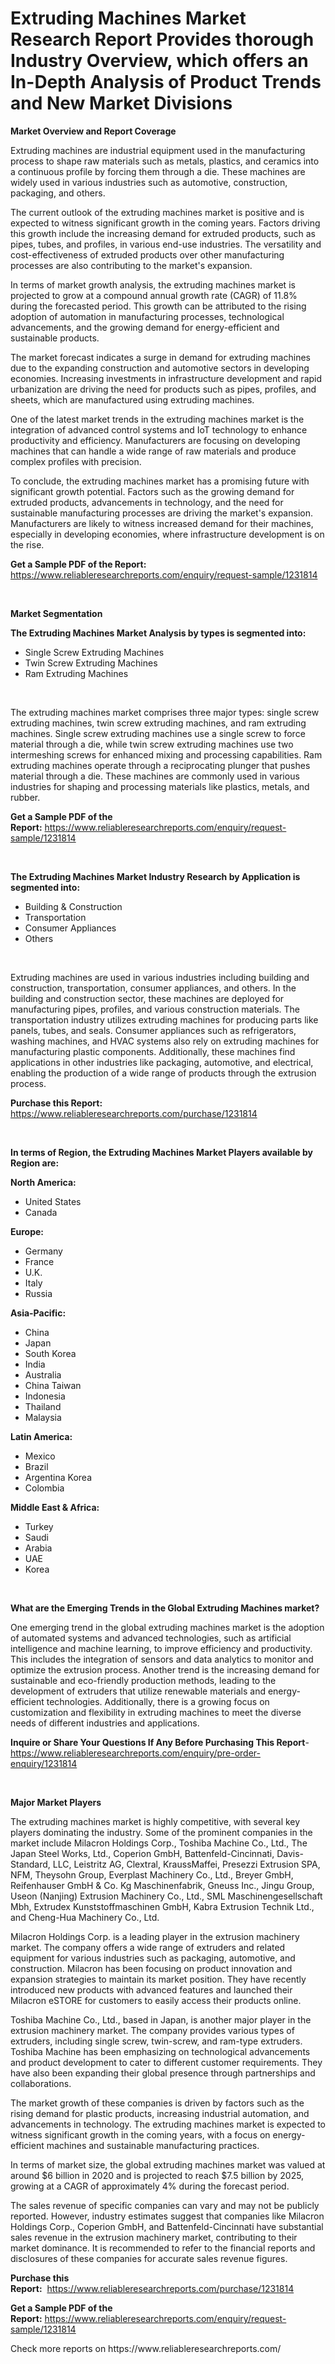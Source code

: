 <p><h1>Extruding Machines Market Research Report Provides thorough Industry Overview, which offers an In-Depth Analysis of Product Trends and New Market Divisions</h1></p><p><strong>Market Overview and Report Coverage</strong></p>
<p><p>Extruding machines are industrial equipment used in the manufacturing process to shape raw materials such as metals, plastics, and ceramics into a continuous profile by forcing them through a die. These machines are widely used in various industries such as automotive, construction, packaging, and others.</p><p>The current outlook of the extruding machines market is positive and is expected to witness significant growth in the coming years. Factors driving this growth include the increasing demand for extruded products, such as pipes, tubes, and profiles, in various end-use industries. The versatility and cost-effectiveness of extruded products over other manufacturing processes are also contributing to the market's expansion.</p><p>In terms of market growth analysis, the extruding machines market is projected to grow at a compound annual growth rate (CAGR) of 11.8% during the forecasted period. This growth can be attributed to the rising adoption of automation in manufacturing processes, technological advancements, and the growing demand for energy-efficient and sustainable products.</p><p>The market forecast indicates a surge in demand for extruding machines due to the expanding construction and automotive sectors in developing economies. Increasing investments in infrastructure development and rapid urbanization are driving the need for products such as pipes, profiles, and sheets, which are manufactured using extruding machines.</p><p>One of the latest market trends in the extruding machines market is the integration of advanced control systems and IoT technology to enhance productivity and efficiency. Manufacturers are focusing on developing machines that can handle a wide range of raw materials and produce complex profiles with precision.</p><p>To conclude, the extruding machines market has a promising future with significant growth potential. Factors such as the growing demand for extruded products, advancements in technology, and the need for sustainable manufacturing processes are driving the market's expansion. Manufacturers are likely to witness increased demand for their machines, especially in developing economies, where infrastructure development is on the rise.</p></p>
<p><strong>Get a Sample PDF of the Report:</strong> <a href="https://www.reliableresearchreports.com/enquiry/request-sample/1231814">https://www.reliableresearchreports.com/enquiry/request-sample/1231814</a></p>
<p>&nbsp;</p>
<p><strong>Market Segmentation</strong></p>
<p><strong>The Extruding Machines Market Analysis by types is segmented into:</strong></p>
<p><ul><li>Single Screw Extruding Machines</li><li>Twin Screw Extruding Machines</li><li>Ram Extruding Machines</li></ul></p>
<p>&nbsp;</p>
<p><p>The extruding machines market comprises three major types: single screw extruding machines, twin screw extruding machines, and ram extruding machines. Single screw extruding machines use a single screw to force material through a die, while twin screw extruding machines use two intermeshing screws for enhanced mixing and processing capabilities. Ram extruding machines operate through a reciprocating plunger that pushes material through a die. These machines are commonly used in various industries for shaping and processing materials like plastics, metals, and rubber.</p></p>
<p><strong>Get a Sample PDF of the Report:</strong>&nbsp;<a href="https://www.reliableresearchreports.com/enquiry/request-sample/1231814">https://www.reliableresearchreports.com/enquiry/request-sample/1231814</a></p>
<p>&nbsp;</p>
<p><strong>The Extruding Machines Market Industry Research by Application is segmented into:</strong></p>
<p><ul><li>Building & Construction</li><li>Transportation</li><li>Consumer Appliances</li><li>Others</li></ul></p>
<p>&nbsp;</p>
<p><p>Extruding machines are used in various industries including building and construction, transportation, consumer appliances, and others. In the building and construction sector, these machines are deployed for manufacturing pipes, profiles, and various construction materials. The transportation industry utilizes extruding machines for producing parts like panels, tubes, and seals. Consumer appliances such as refrigerators, washing machines, and HVAC systems also rely on extruding machines for manufacturing plastic components. Additionally, these machines find applications in other industries like packaging, automotive, and electrical, enabling the production of a wide range of products through the extrusion process.</p></p>
<p><strong>Purchase this Report:</strong>&nbsp; <a href="https://www.reliableresearchreports.com/purchase/1231814">https://www.reliableresearchreports.com/purchase/1231814</a></p>
<p>&nbsp;</p>
<p><strong>In terms of Region, the Extruding Machines Market Players available by Region are:</strong></p>
<p>
    <p> <strong> North America: </strong>
        <ul>
            <li>United States</li>
            <li>Canada</li>
        </ul>
        </p> 
    <p> <strong> Europe: </strong>
        <ul>
            <li>Germany</li>
            <li>France</li>
            <li>U.K.</li>
            <li>Italy</li>
            <li>Russia</li>
        </ul>
        </p> 
    <p> <strong> Asia-Pacific: </strong>
        <ul>
            <li>China</li>
            <li>Japan</li>
            <li>South Korea</li>
            <li>India</li>
            <li>Australia</li>
            <li>China Taiwan</li>
            <li>Indonesia</li>
            <li>Thailand</li>
            <li>Malaysia</li>
        </ul>
        </p> 
    <p> <strong> Latin America: </strong>
        <ul>
            <li>Mexico</li>
            <li>Brazil</li>
            <li>Argentina Korea</li>
            <li>Colombia</li>
        </ul>
        </p> 
    <p> <strong> Middle East & Africa: </strong>
        <ul>
            <li>Turkey</li>
            <li>Saudi</li>
            <li>Arabia</li>
            <li>UAE</li>
            <li>Korea</li>
        </ul>
    </p>
    </p>
<p>&nbsp;</p>
<p><strong>What are the Emerging Trends in the Global Extruding Machines market?</strong></p>
<p><p>One emerging trend in the global extruding machines market is the adoption of automated systems and advanced technologies, such as artificial intelligence and machine learning, to improve efficiency and productivity. This includes the integration of sensors and data analytics to monitor and optimize the extrusion process. Another trend is the increasing demand for sustainable and eco-friendly production methods, leading to the development of extruders that utilize renewable materials and energy-efficient technologies. Additionally, there is a growing focus on customization and flexibility in extruding machines to meet the diverse needs of different industries and applications.</p></p>
<p><strong>Inquire or Share Your Questions If Any Before Purchasing This Report</strong>- <a href="https://www.reliableresearchreports.com/enquiry/pre-order-enquiry/1231814">https://www.reliableresearchreports.com/enquiry/pre-order-enquiry/1231814</a></p>
<p>&nbsp;</p>
<p><strong>Major Market Players</strong></p>
<p><p>The extruding machines market is highly competitive, with several key players dominating the industry. Some of the prominent companies in the market include Milacron Holdings Corp., Toshiba Machine Co., Ltd., The Japan Steel Works, Ltd., Coperion GmbH, Battenfeld-Cincinnati, Davis-Standard, LLC, Leistritz AG, Clextral, KraussMaffei, Presezzi Extrusion SPA, NFM, Theysohn Group, Everplast Machinery Co., Ltd., Breyer GmbH, Reifenhauser GmbH & Co. Kg Maschinenfabrik, Gneuss Inc., Jingu Group, Useon (Nanjing) Extrusion Machinery Co., Ltd., SML Maschinengesellschaft Mbh, Extrudex Kunststoffmaschinen GmbH, Kabra Extrusion Technik Ltd., and Cheng-Hua Machinery Co., Ltd.</p><p>Milacron Holdings Corp. is a leading player in the extrusion machinery market. The company offers a wide range of extruders and related equipment for various industries such as packaging, automotive, and construction. Milacron has been focusing on product innovation and expansion strategies to maintain its market position. They have recently introduced new products with advanced features and launched their Milacron eSTORE for customers to easily access their products online.</p><p>Toshiba Machine Co., Ltd., based in Japan, is another major player in the extrusion machinery market. The company provides various types of extruders, including single screw, twin-screw, and ram-type extruders. Toshiba Machine has been emphasizing on technological advancements and product development to cater to different customer requirements. They have also been expanding their global presence through partnerships and collaborations.</p><p>The market growth of these companies is driven by factors such as the rising demand for plastic products, increasing industrial automation, and advancements in technology. The extruding machines market is expected to witness significant growth in the coming years, with a focus on energy-efficient machines and sustainable manufacturing practices.</p><p>In terms of market size, the global extruding machines market was valued at around $6 billion in 2020 and is projected to reach $7.5 billion by 2025, growing at a CAGR of approximately 4% during the forecast period.</p><p>The sales revenue of specific companies can vary and may not be publicly reported. However, industry estimates suggest that companies like Milacron Holdings Corp., Coperion GmbH, and Battenfeld-Cincinnati have substantial sales revenue in the extrusion machinery market, contributing to their market dominance. It is recommended to refer to the financial reports and disclosures of these companies for accurate sales revenue figures.</p></p>
<p><strong>Purchase this Report:</strong>&nbsp;&nbsp;<a href="https://www.reliableresearchreports.com/purchase/1231814">https://www.reliableresearchreports.com/purchase/1231814</a></p>
<p></p>
<p><strong>Get a Sample PDF of the Report:</strong>&nbsp;<a href="https://www.reliableresearchreports.com/enquiry/request-sample/1231814">https://www.reliableresearchreports.com/enquiry/request-sample/1231814</a></p>
<p>Check more reports on https://www.reliableresearchreports.com/</p>